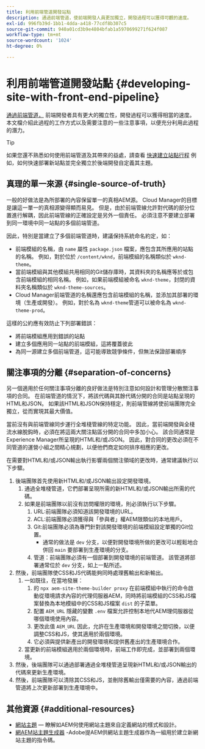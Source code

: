 ```yaml
---
title: 利用前端管道開發站點
description: 通過前端管道，使前端開發人員更加獨立，開發過程可以獲得可觀的速度。
exl-id: 996fb39d-1bb1-4dda-a418-77cdf8b307c5
source-git-commit: 940a01cd3b9e4804bfab1a5970699271f624f087
workflow-type: tm+mt
source-wordcount: '1024'
ht-degree: 0%

---
```


# 利用前端管道開發站點 {#developing-site-with-front-end-pipeline}

[通過前端管道，](/help/implementing/cloud-manager/configuring-pipelines/introduction-ci-cd-pipelines.md#front-end) 前端開發者具有更大的獨立性，開發過程可以獲得相當的速度。 本文檔介紹此過程的工作方式以及需要注意的一些注意事項，以便充分利用此過程的潛力。

>[!TIP]
>
>如果您還不熟悉如何使用前端管道及其帶來的益處，請查看 [快速建立站點行程](/help/journey-sites/quick-site/overview.md) 例如，如何快速部署新站點並完全獨立於後端開發自定義其主題。

## 真理的單一來源 {#single-source-of-truth}

一般的好做法是為所部署的內容保留單一的真相AEM源。 Cloud Manager的目標是讓這一單一的真相源變得顯而易見。 但是，由於前端管線允許對代碼的部分位置進行解耦，因此前端管線的正確設定是另外一個責任。 必須注意不要建立部署到同一環境中同一站點的多個前端管道。

因此，特別是當建立了多個前端管道時，建議保持系統命名約定，如：

* 前端模組的名稱，由 `name` 屬性 `package.json` 檔案，應包含其所應用的站點的名稱。 例如，對於位於 `/content/wknd`，前端模組的名稱類似於 `wknd-theme`。
* 當前端模組與其他模組共用相同的Git儲存庫時，其資料夾的名稱應等於或包含前端模組的相同名稱。 例如，如果前端模組被命名 `wknd-theme`，封閉的資料夾名稱類似於 `wknd-theme-sources`。
* Cloud Manager前端管道的名稱還應包含前端模組的名稱，並添加其部署的環境（生產或開發）。 例如，對於名為 `wknd-theme`管道可以被命名為 `wknd-theme-prod`。

這樣的公約應有效防止下列部署錯誤：

* 將前端模組應用到錯誤的站點
* 建立多個應用同一站點的前端模組，這將覆蓋彼此
* 為同一源建立多個前端管道，這可能導致競爭條件，但無法保證部署順序

## 關注事項的分離 {#separation-of-concerns}

另一個適用於任何關注事項分離的良好做法是特別注意如何設計和管理分散關注事項的合同。 在前端管道的情況下，將該代碼與其餘代碼分開的合同是站點呈現的HTML和JSON。 如果該HTML和JSON保持穩定，則前端管線將使前端團隊完全獨立，從而實現其最大價值。

當前沒有與前端管線同步運行全堆棧管線的特定功能。 因此，當前端開發與全棧流水線脫鈎時，必須在將這兩大關注點區分開的合同中多加小心。 該合同通常是Experience Manager所呈現的HTML和/或JSON。 因此，對合同的更改必須在不同管道的運營小組之間精心規劃，以便他們商定如何排序相應的更改。

在需要對HTML和/或JSON輸出執行影響兩個關注領域的更改時，通常建議執行以下步驟。

1. 後端團隊首先使用新HTML和/或JSON輸出設定開發環境。
   1. 通過全堆棧管道，它們部署呈現所需的新HTML和/或JSON輸出所需的代碼。
   1. 如果是前端團隊以前沒有訪問權限的環境，則必須執行以下步驟。
      1. URL:前端團隊必須知道該開發環境的URL。
      1. ACL:前端團隊必須獲得與「參與者」權AEM限類似的本地用戶。
      1. Git:前端團隊必須為專門針對該開發環境的前端模組設定單獨的Git位置。
         * 通常的做法是 `dev` 分支，以便對開發環境所做的更改可以輕鬆地合併回 `main` 要部署到生產環境的分支。
      1. 管道：前端團隊必須有一個部署到開發環境的前端管道。 該管道將部署通常位於 `dev` 分支，如上一點所述。
1. 然後，前端團隊使CSS和JS代碼能夠同時處理舊輸出和新輸出。
   1. 一如既往，在當地發展：
      1. 的 `npx aem-site-theme-builder proxy` 在前端模組中執行的命令啟動從環境請求內容的代理伺服器AEM，同時將前端模組的CSS和JS檔案替換為本地模組中的CSS和JS檔案 `dist` 的子菜單。
      1. 配置 `AEM_URL` 隱藏的變數 `.env` 檔案允許控制本地代AEM理伺服器從哪個環境使用內容。
      1. 更改此值 `AEM_URL` 因此，允許在生產環境和開發環境之間切換，以便調整CSS和JS，使其適用於兩個環境。
      1. 它必須與提供新產出的開發環境和提供舊產出的生產環境合作。
   1. 當更新的前端模組適用於兩個環境時，前端工作即完成，並部署到兩個環境。
1. 然後，後端團隊可以通過部署通過全堆棧管道呈現新HTML和/或JSON輸出的代碼來更新生產環境。
1. 然後，前端團隊可以清除其CSS和JS，並刪除舊輸出僅需要的內容，通過前端管道將上次更新部署到生產環境中。

## 其他資源 {#additional-resources}

* [網站主題](/help/sites-cloud/administering/site-creation/site-themes.md)  — 瞭解如AEM何使用網站主題來自定義網站的樣式和設計。
* [網AEM站主題生成器](https://github.com/adobe/aem-site-theme-builder) -Adobe提AEM供網站主題生成器作為一組用於建立新網站主題的指令碼。
